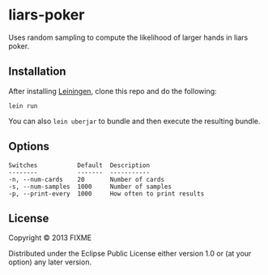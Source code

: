 # liars-poker

Uses random sampling to compute the likelihood of larger hands in liars poker.

## Installation

After installing [Leiningen](http://leiningen.org/), clone this repo and do the following:

    lein run

You can also `lein uberjar` to bundle and then execute the resulting bundle.

## Options

    Switches           Default  Description
    --------           -------  -----------
    -n, --num-cards    20       Number of cards
    -s, --num-samples  1000     Number of samples
    -p, --print-every  1000     How often to print results

## License

Copyright © 2013 FIXME

Distributed under the Eclipse Public License either version 1.0 or (at
your option) any later version.
